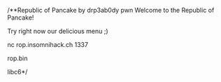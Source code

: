 /**Republic of Pancake
by drp3ab0dy
pwn
Welcome to the Republic of Pancake!

Try right now our delicious menu ;)

nc rop.insomnihack.ch 1337

rop.bin

libc6*/
